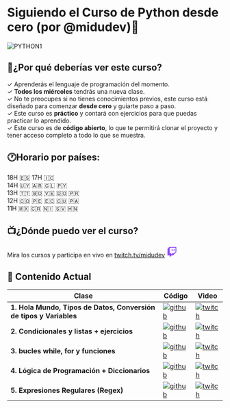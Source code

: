 # Siguiendo el Curso de Python desde cero (por @midudev)🐍

![PYTHON1](https://github.com/user-attachments/assets/284de8a1-4cb2-4120-bbe4-227a71fd65c0)

## 🤔¿Por qué deberías ver este curso?

✓ Aprenderás el lenguaje de programación del momento.<br />
✓ **Todos los miércoles** tendrás una nueva clase.<br />
✓ No te preocupes si no tienes conocimientos previos, este curso está diseñado para comenzar **desde cero** y guiarte paso a paso.<br />
✓ Este curso es **práctico** y contará con ejercicios para que puedas practicar lo aprendido.<br />
✓ Este curso es de **código abierto**, lo que te permitirá clonar el proyecto y tener acceso completo a todo lo que se muestra.<br />

## 🕐Horario por países:

18H 🇪🇸 17H 🇮🇨<br />
14H 🇺🇾 🇦🇷 🇨🇱 🇵🇾<br />
13H 🇹🇹 🇧🇴 🇻🇪 🇩🇴 🇵🇷<br />
12H 🇨🇴 🇵🇪 🇪🇨 🇨🇺 🇵🇦<br />
11H 🇲🇽 🇨🇷 🇳🇮 🇸🇻 🇭🇳<br />

## 📺¿Dónde puedo ver el curso? 
Mira los cursos y participa en vivo en
[twitch.tv/midudev](https://twitch.tv/midudev)
<svg xmlns="http://www.w3.org/2000/svg" viewBox="0 0 2400 2800" width="24" height="24">
  <path fill="#fff" d="M2200 1300l-400 400h-400l-350 350v-350H600V200h1600z"/>
  <g fill="#9146ff">
    <path d="M500 0 0 500v1800h600v500l500-500h400l900-900V0H500zm1700 1300-400 400h-400l-350 350v-350H600V200h1600v1100z"/>
    <path d="M1700 550h200v600h-200zm-550 0h200v600h-200z"/>
  </g>
</svg> 


## 📄 Contenido Actual
| Clase     | Código      | Video                          |
|-----------------|-----------------|----------------------------------|
|**1. Hola Mundo, Tipos de Datos, Conversión de tipos y Variables** | [![github](https://img.shields.io/badge/github-black?style=for-the-badge&logo=github&logoColor=white)](https://github.com/midudev/curso-python/tree/main/01_basic)  | [![twitch](https://img.shields.io/badge/twitch-572364?style=for-the-badge&logo=twitch&logoColor=white)](https://www.twitch.tv/videos/2354087841) |
|**2. Condicionales y listas + ejercicios**  | [![github](https://img.shields.io/badge/github-black?style=for-the-badge&logo=github&logoColor=white)](https://github.com/midudev/curso-python/tree/main/02_flow_control)  | [![twitch](https://img.shields.io/badge/twitch-572364?style=for-the-badge&logo=twitch&logoColor=white)](https://www.twitch.tv/videos/2360535344) |
|**3. bucles while, for y funciones** | [![github](https://img.shields.io/badge/github-black?style=for-the-badge&logo=github&logoColor=white)](https://github.com/midudev/curso-python/tree/main/03_loops)  | [![twitch](https://img.shields.io/badge/twitch-572364?style=for-the-badge&logo=twitch&logoColor=white)](https://www.twitch.tv/videos/2366925887) |
|**4. Lógica de Programación + Diccionarios** | [![github](https://img.shields.io/badge/github-black?style=for-the-badge&logo=github&logoColor=white)](https://github.com/midudev/curso-python/tree/main/04_logic)  | [![twitch](https://img.shields.io/badge/twitch-572364?style=for-the-badge&logo=twitch&logoColor=white)](https://www.twitch.tv/videos/2373204722) |
|**5. Expresiones Regulares (Regex)** | [![github](https://img.shields.io/badge/github-black?style=for-the-badge&logo=github&logoColor=white)](https://github.com/midudev/curso-python/tree/main/05_regex)  | [![twitch](https://img.shields.io/badge/twitch-572364?style=for-the-badge&logo=twitch&logoColor=white)](https://www.twitch.tv/videos/2385556729) |